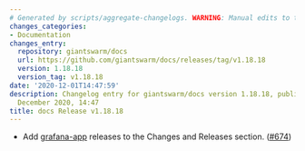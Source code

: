 ```yaml
---
# Generated by scripts/aggregate-changelogs. WARNING: Manual edits to this files will be overwritten.
changes_categories:
- Documentation
changes_entry:
  repository: giantswarm/docs
  url: https://github.com/giantswarm/docs/releases/tag/v1.18.18
  version: 1.18.18
  version_tag: v1.18.18
date: '2020-12-01T14:47:59'
description: Changelog entry for giantswarm/docs version 1.18.18, published on 01
  December 2020, 14:47
title: docs Release v1.18.18
---
```


- Add [grafana-app](https://github.com/giantswarm/grafana-app) releases to the Changes and Releases section. ([#674](https://github.com/giantswarm/docs/pull/674))
